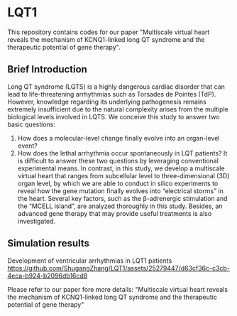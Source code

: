 # LQT1
This repository contains codes for our paper "Multiscale virtual heart reveals the mechanism of KCNQ1-linked long  QT syndrome and the therapeutic potential of gene therapy".

## Brief Introduction
Long QT syndrome (LQTS) is a highly dangerous cardiac disorder that can lead to life-threatening arrhythmias such as Torsades de Pointes (TdP). However, knowledge regarding its underlying pathogenesis remains extremely insufficient due to the natural complexity arises from the multiple biological levels involved in LQTS. We conceive this study to answer two basic questions:
1. How does a molecular-level change finally evolve into an organ-level event?
2. How does the lethal arrhythmia occur spontaneously in LQT patients?
It is difficult to answer these two questions by leveraging conventional experimental means. In contrast, in this study, we develop a multiscale virtual heart that ranges from subcellular level to three-dimensional (3D) organ level, by which we are able to conduct in silico experiments to reveal how the gene mutation finally evolves into “electrical storms” in the heart. Several key factors, such as the β-adrenergic stimulation and the “MCELL island”, are analyzed thoroughly in this study. Besides, an advanced gene therapy that may provide useful treatments is also investigated.

## Simulation results
Development of ventricular arrhythmias in LQT1 patients
https://github.com/ShugangZhang/LQT1/assets/25279447/d63cf36c-c3cb-4eca-b924-b2096db16cd8

Please refer to our paper fore more details: 
"Multiscale virtual heart reveals the mechanism of KCNQ1-linked long  QT syndrome and the therapeutic potential of gene therapy"
